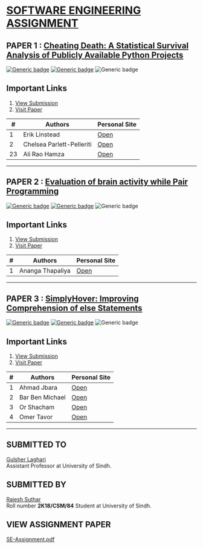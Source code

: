 # [SOFTWARE ENGINEERING ASSIGNMENT](./SE-Assignment.pdf "Open Assignment Paper")

## PAPER 1 : [Cheating Death: A Statistical Survival Analysis of Publicly Available Python Projects](./paper1/readme.md "View Submission")

[![Generic badge](https://img.shields.io/badge/Conference-MSR_2020-<#fff>.svg)](https://2020.msrconf.org/) [![Generic badge](https://img.shields.io/badge/Track-Minning_Challenge-<#fff>.svg)](https://2020.msrconf.org/track/msr-2020-mining-challenge?track=MSR%20Mining%20Challenge) ![Generic badge](https://img.shields.io/badge/When-Mon_29,_Jun_2020_12:00-<#fff>.svg)

## Important Links
  
1. [View Submission](./paper1/readme.md)
2. [Visit Paper](https://2020.msrconf.org/details/msr-2020-mining-challenge/1/Cheating-Death-A-Statistical-Survival-Analysis-of-Publicly-Available-Python-Projects)

|#  |Authors | Personal Site |
|---|--------|---------------|
|1  | Erik Linstead | [Open](https://2020.msrconf.org/profile/eriklinstead)|
|2  | Chelsea Parlett-Pelleriti | [Open](https://2020.msrconf.org/profile/chelseaparlettpelleriti)|
|23  | Ali Rao Hamza | [Open](https://2020.msrconf.org/profile/aliraohamza)|

---

## PAPER 2 : [Evaluation of brain activity while Pair Programming](./paper2/readme.md "View Submission")

[![Generic badge](https://img.shields.io/badge/Conference-ICSE_2020-<#fff>.svg)](https://2020.icse-conferences.org/) [![Generic badge](https://img.shields.io/badge/Track-ACM_Student_Research_Competition-<#fff>.svg)](https://2020.icse-conferences.org/track/icse-2020-ACM-Student-Research-Competition) ![Generic badge](https://img.shields.io/badge/When-Wed_8,_Jul_2020_09:00-<#fff>.svg)

## Important Links

1. [View Submission](./paper2/readme.md)
2. [Visit Paper](https://2020.icse-conferences.org/details/icse-2020-ACM-Student-Research-Competition/4/Evaluation-of-brain-activity-while-Pair-Programming)

|# |Authors | Personal Site |
|---|---|---|
|1  | Ananga Thapaliya | [Open](https://2020.icse-conferences.org/profile/anangathapaliya)|

---

## PAPER 3 : [SimplyHover: Improving Comprehension of else Statements](./paper3/readme.md "View Submission")

[![Generic badge](https://img.shields.io/badge/Conference-ICSE_2020-<#fff>.svg)](https://2020.icse-conferences.org/) [![Generic badge](https://img.shields.io/badge/Track-Tool_Demonstration-<#fff>.svg)](https://conf.researchr.org/track/icpc-2020/icpc-2020-tool-demonstration?track=ICPC%20Tool%20Demonstration) ![Generic badge](https://img.shields.io/badge/When-Wed_15,_Jul_2020_00:24-<#fff>.svg)

## Important Links
  
1. [View Submission](./paper3/readme.md)
2. [Visit Paper](https://conf.researchr.org/details/icpc-2020/icpc-2020-tool-demonstration/1/SimplyHover-Improving-Comprehension-of-else-Statements)

|# |Authors | Personal Site |
|---|---|---|
|1  | Ahmad Jbara | [Open](https://conf.researchr.org/profile/icpc-2020/ahmadjbara)|
|2  | Bar Ben Michael | [Open](https://conf.researchr.org/profile/icpc-2020/barbenmichael)|
|3  | Or Shacham | [Open](https://conf.researchr.org/profile/icpc-2020/orshacham)|
|4  | Omer Tavor | [Open](https://conf.researchr.org/profile/icpc-2020/omertavor)|

---

## SUBMITTED TO

[Gulsher Laghari](https://github.com/glaghari 'glaghari')\
Assistant Professor at University of Sindh.

## SUBMITTED BY

[Rajesh Suthar](https://github.com/sutharRajesh 'sutharRajesh')\
Roll number **2K18/CSM/84**
Student at University of Sindh.

## VIEW ASSIGNMENT PAPER

[SE-Assignment.pdf](./SE-Assignment.pdf)
